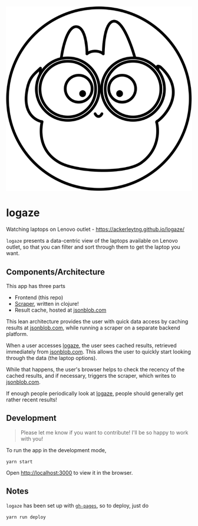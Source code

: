 ![logo](./src/images/pouchie-bino.svg)

# logaze

Watching laptops on Lenovo outlet - https://ackerleytng.github.io/logaze/

`logaze` presents a data-centric view of the laptops available on Lenovo outlet, so that you can filter and sort through them to get the laptop you want.

## Components/Architecture

This app has three parts

+ Frontend (this repo)
+ [Scraper](https://github.com/ackerleytng/logaze-scraper), written in clojure!
+ Result cache, hosted at [jsonblob.com](https://jsonblob.com/)

This lean architecture provides the user with quick data access by caching results at [jsonblob.com](https://jsonblob.com/), while running a scraper on a separate backend platform.

When a user accesses [logaze](https://ackerleytng.github.io/logaze/), the user sees cached results, retrieved immediately from [jsonblob.com](https://jsonblob.com/). This allows the user to quickly start looking through the data (the laptop options).

While that happens, the user's browser helps to check the recency of the cached results, and if necessary, triggers the scraper, which writes to [jsonblob.com](https://jsonblob.com/).

If enough people periodically look at [logaze](https://ackerleytng.github.io/logaze/), people should generally get rather recent results!

## Development

> Please let me know if you want to contribute! I'll be so happy to work with you!

To run the app in the development mode,

```
yarn start
```

Open [http://localhost:3000](http://localhost:3000) to view it in the browser.

## Notes

`logaze` has been set up with [`gh-pages`](https://github.com/tschaub/gh-pages), so to deploy, just do

```
yarn run deploy
```
